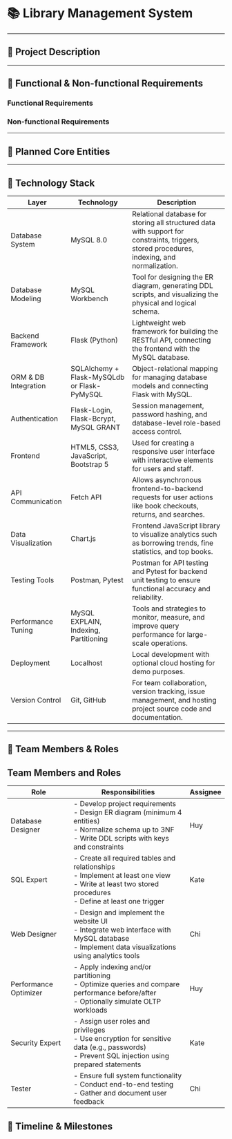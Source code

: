 # 📚 Library Management System
---

## 📄 Project Description

---

## 🎯 Functional & Non-functional Requirements

### Functional Requirements


###  Non-functional Requirements

---


## 🧱 Planned Core Entities

---


## 🔧 Technology Stack

| Layer                | Technology                   | Description |
|----------------------|------------------------------|-------------|
| Database System      | MySQL 8.0                    | Relational database for storing all structured data with support for constraints, triggers, stored procedures, indexing, and normalization. |
| Database Modeling    | MySQL Workbench              | Tool for designing the ER diagram, generating DDL scripts, and visualizing the physical and logical schema. |
| Backend Framework    | Flask (Python)               | Lightweight web framework for building the RESTful API, connecting the frontend with the MySQL database. |
| ORM & DB Integration | SQLAlchemy + Flask-MySQLdb or Flask-PyMySQL | Object-relational mapping for managing database models and connecting Flask with MySQL. |
| Authentication       | Flask-Login, Flask-Bcrypt, MySQL GRANT | Session management, password hashing, and database-level role-based access control. |
| Frontend             | HTML5, CSS3, JavaScript, Bootstrap 5 | Used for creating a responsive user interface with interactive elements for users and staff. |
| API Communication    | Fetch API           | Allows asynchronous frontend-to-backend requests for user actions like book checkouts, returns, and searches. |
| Data Visualization   | Chart.js                     | Frontend JavaScript library to visualize analytics such as borrowing trends, fine statistics, and top books. |
| Testing Tools        | Postman, Pytest              | Postman for API testing and Pytest for backend unit testing to ensure functional accuracy and reliability. |
| Performance Tuning   | MySQL EXPLAIN, Indexing, Partitioning | Tools and strategies to monitor, measure, and improve query performance for large-scale operations. |
| Deployment           | Localhost | Local development with optional cloud hosting for demo purposes. |
| Version Control      | Git, GitHub                  | For team collaboration, version tracking, issue management, and hosting project source code and documentation. |


---

## 👥 Team Members & Roles
## Team Members and Roles

| Role                   | Responsibilities | Assignee |
|------------------------|------------------|----------|
| Database Designer      | - Develop project requirements<br>- Design ER diagram (minimum 4 entities)<br>- Normalize schema up to 3NF<br>- Write DDL scripts with keys and constraints | Huy |
| SQL Expert             | - Create all required tables and relationships<br>- Implement at least one view<br>- Write at least two stored procedures<br>- Define at least one trigger | Kate |
| Web Designer           | - Design and implement the website UI<br>- Integrate web interface with MySQL database<br>- Implement data visualizations using analytics tools | Chi |
| Performance Optimizer  | - Apply indexing and/or partitioning<br>- Optimize queries and compare performance before/after<br>- Optionally simulate OLTP workloads | Huy |
| Security Expert        | - Assign user roles and privileges<br>- Use encryption for sensitive data (e.g., passwords)<br>- Prevent SQL injection using prepared statements | Kate |
| Tester                 | - Ensure full system functionality<br>- Conduct end-to-end testing<br>- Gather and document user feedback | Chi |

## 📅 Timeline & Milestones
